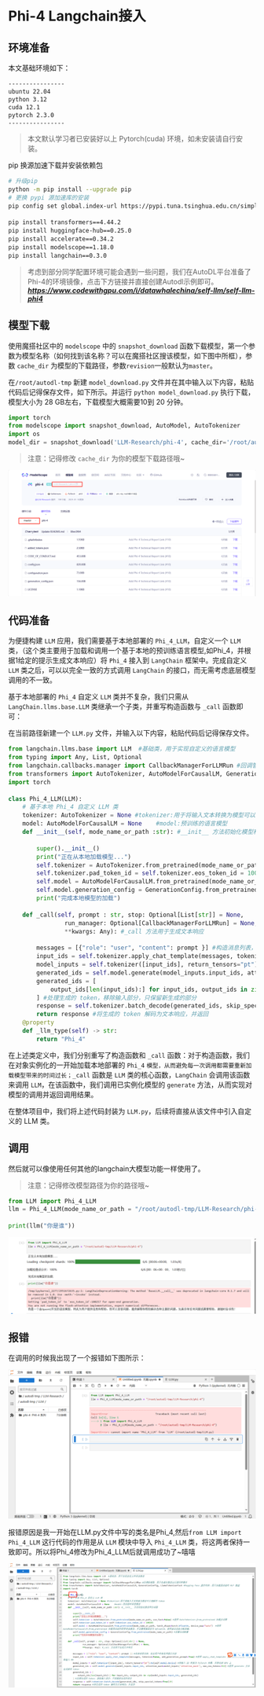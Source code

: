 # Phi-4 Langchain接入

## 环境准备

本文基础环境如下：

```
----------------
ubuntu 22.04
python 3.12
cuda 12.1
pytorch 2.3.0
----------------
```

> 本文默认学习者已安装好以上 Pytorch(cuda) 环境，如未安装请自行安装。

pip 换源加速下载并安装依赖包

```bash
# 升级pip
python -m pip install --upgrade pip
# 更换 pypi 源加速库的安装
pip config set global.index-url https://pypi.tuna.tsinghua.edu.cn/simple

pip install transformers==4.44.2
pip install huggingface-hub==0.25.0
pip install accelerate==0.34.2
pip install modelscope==1.18.0
pip install langchain==0.3.0
```

>考虑到部分同学配置环境可能会遇到一些问题，我们在AutoDL平台准备了Phi-4的环境镜像，点击下方链接并直接创建Autodl示例即可。 ***https://www.codewithgpu.com/i/datawhalechina/self-llm/self-llm-phi4***

## 模型下载

使用魔搭社区中的 `modelscope` 中的 `snapshot_download` 函数下载模型，第一个参数为模型名称（如何找到该名称？可以在魔搭社区搜该模型，如下图中所框），参数 `cache_dir` 为模型的下载路径，参数`revision`一般默认为`master`。

在`/root/autodl-tmp` 新建 `model_download.py` 文件并在其中输入以下内容，粘贴代码后记得保存文件，如下所示。并运行 `python model_download.py` 执行下载，模型大小为 28 GB左右，下载模型大概需要10到 20 分钟。

```python
import torch
from modelscope import snapshot_download, AutoModel, AutoTokenizer
import os
model_dir = snapshot_download('LLM-Research/phi-4', cache_dir='/root/autodl-tmp', revision='master')
```

> 注意：记得修改 `cache_dir` 为你的模型下载路径哦~

![phi-4-图1](images/image02-1.png)

## 代码准备

为便捷构建 `LLM` 应用，我们需要基于本地部署的 `Phi_4_LLM`，自定义一个 `LLM` 类，（这个类主要用于加载和调用一个基于本地的预训练语言模型,如Phi_4，并根据1给定的提示生成文本响应）将 `Phi_4` 接入到 `LangChain` 框架中。完成自定义 `LLM` 类之后，可以以完全一致的方式调用 `LangChain` 的接口，而无需考虑底层模型调用的不一致。

基于本地部署的 `Phi_4` 自定义 `LLM` 类并不复杂，我们只需从 `LangChain.llms.base.LLM` 类继承一个子类，并重写构造函数与 `_call` 函数即可：

在当前路径新建一个 `LLM.py` 文件，并输入以下内容，粘贴代码后记得保存文件。

```python
from langchain.llms.base import LLM  #基础类，用于实现自定义的语言模型
from typing import Any, List, Optional
from langchain.callbacks.manager import CallbackManagerForLLMRun #回调管理器，用于处理在模型运行期间的事件
from transformers import AutoTokenizer, AutoModelForCausalLM, GenerationConfig, LlamaTokenizerFast #Hugging Face 提供的库，用于加载预训练的 NLP 模型
import torch

class Phi_4_LLM(LLM):
    # 基于本地 Phi_4 自定义 LLM 类
    tokenizer: AutoTokenizer = None #tokenizer:用于将输入文本转换为模型可以理解的 token
    model: AutoModelForCausalLM = None    #model:预训练的语言模型    
    def __init__(self, mode_name_or_path :str): #__init__ 方法初始化模型和分词器

        super().__init__()
        print("正在从本地加载模型...")
        self.tokenizer = AutoTokenizer.from_pretrained(mode_name_or_path, use_fast=False) #使用 AutoTokenizer.from_pretrained 加载分词器
        self.tokenizer.pad_token_id = self.tokenizer.eos_token_id = 100265
        self.model = AutoModelForCausalLM.from_pretrained(mode_name_or_path, torch_dtype=torch.bfloat16, device_map="auto")  #使用 AutoModelForCausalLM.from_pretrained 加载预训练的因果语言模型，并设置数据类型为 bfloat16，使用自动设备分配策略。
        self.model.generation_config = GenerationConfig.from_pretrained(mode_name_or_path) #设置生成配置
        print("完成本地模型的加载")
        
    def _call(self, prompt : str, stop: Optional[List[str]] = None,
                run_manager: Optional[CallbackManagerForLLMRun] = None,
                **kwargs: Any): #_call 方法用于生成文本响应

        messages = [{"role": "user", "content": prompt }] #构造消息列表，包含用户的角色和提示内容
        input_ids = self.tokenizer.apply_chat_template(messages, tokenize=False, add_generation_prompt=True) #使用 apply_chat_template 方法应用聊天模板，并获取输入 ID
        model_inputs = self.tokenizer([input_ids], return_tensors="pt").to(self.model.device) #将输入 ID 转换为 PyTorch 张量，并移动到 GPU 上
        generated_ids = self.model.generate(model_inputs.input_ids, attention_mask=model_inputs['attention_mask'], max_new_tokens=512) #使用 generate 方法生成新的 token
        generated_ids = [
            output_ids[len(input_ids):] for input_ids, output_ids in zip(model_inputs.input_ids, generated_ids)
        ] #处理生成的 token，移除输入部分，只保留新生成的部分
        response = self.tokenizer.batch_decode(generated_ids, skip_special_tokens=True)[0]       
        return response #将生成的 token 解码为文本响应，并返回
    @property
    def _llm_type(self) -> str:
        return "Phi_4"
```

在上述类定义中，我们分别重写了构造函数和 `_call` 函数：对于构造函数，我们在对象实例化的一开始加载本地部署的 `Phi_4` `模型，从而避免每一次调用都需要重新加载模型带来的时间过长；_call` 函数是 `LLM` 类的核心函数，`LangChain` 会调用该函数来调用 `LLM`，在该函数中，我们调用已实例化模型的 `generate` 方法，从而实现对模型的调用并返回调用结果。

在整体项目中，我们将上述代码封装为 `LLM.py`，后续将直接从该文件中引入自定义的 LLM 类。

## 调用

然后就可以像使用任何其他的langchain大模型功能一样使用了。

> 注意：记得修改模型路径为你的路径哦~

```python
from LLM import Phi_4_LLM
llm = Phi_4_LLM(mode_name_or_path = "/root/autodl-tmp/LLM-Research/phi-4")

print(llm("你是谁"))
```

![Phi-4-图2](images/image02-2.png)

## 报错

在调用的时候我出现了一个报错如下图所示：

![Phi-4-图3](images/image02-3.png)

报错原因是我一开始在LLM.py文件中写的类名是Phi_4,然后`from LLM import Phi_4_LLM` 这行代码的作用是从 `LLM` 模块中导入 `Phi_4_LLM` 类，将这两者保持一致即可。所以将Phi_4修改为Phi_4_LLM后就调用成功了~嘻嘻

![Phi-4-图4](images/image02-4.png)
